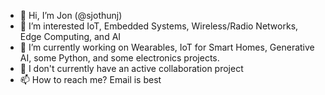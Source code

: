 - 👋 Hi, I’m Jon (@sjothunj)
- 👀 I’m interested IoT, Embedded Systems, Wireless/Radio Networks, Edge Computing, and AI
- 🌱 I’m currently working on Wearables, IoT for Smart Homes, Generative AI, some Python, and some electronics projects.
- 💞️ I don't currently have an active collaboration project
- 📫 How to reach me? Email is best

<!---
sjothunj/sjothunj is a ✨ special ✨ repository because its `README.md` (this file) appears on your GitHub profile.
You can click the Preview link to take a look at your changes.
--->
